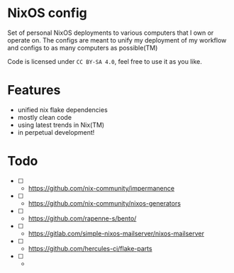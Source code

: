 # NixOS config

Set of personal NixOS deployments to various computers that I own or operate on. The configs are meant to unify my deployment of my workflow and configs to as many computers as possible(TM)

Code is licensed under `CC BY-SA 4.0`, feel free to use it as you like.

# Features

- unified nix flake dependencies
- mostly clean code
- using latest trends in Nix(TM)
- in perpetual development!

# Todo

- [ ] - https://github.com/nix-community/impermanence
- [ ] - https://github.com/nix-community/nixos-generators
- [ ] - https://github.com/rapenne-s/bento/
- [ ] - https://gitlab.com/simple-nixos-mailserver/nixos-mailserver
- [ ] - https://github.com/hercules-ci/flake-parts
- [ ] - 